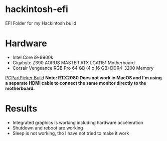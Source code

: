 # hackintosh-efi
EFI Folder for my Hackintosh build

# Hardware
- Intel Core i9-9900k
- Gigabyte Z390 AORUS MASTER ATX LGA1151 Motherboard
- Corsair Vengeance RGB Pro 64 GB (4 x 16 GB) DDR4-3200 Memory

[PCPartPicker Build](https://pcpartpicker.com/user/slavyan6363/saved/#view=mkksXL)
**Note: RTX2080 Does not work in MacOS and I'm using a separate HDMI cable to connect the same monitor directly to the motherboard.**

# Results
- Integrated graphics is working including hardware acceleration
- Shutdown and reboot are working
- Sleep is not working, tho I have not tried to make it work
